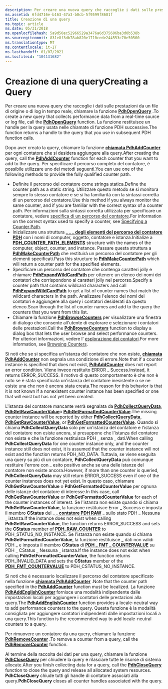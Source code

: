 ```yaml
---
description: Per creare una nuova query che raccoglie i dati sulle prestazioni da un file di origine o di log in tempo reale, chiamare la funzione PdhOpenQuery. La funzione restituisce un handle per la query usata nelle chiamate di funzione PDH successive.
ms.assetid: 6fd4716e-b163-47a3-b0cb-5f9599f8681f
title: Creazione di una query
ms.topic: article
ms.date: 05/31/2018
ms.openlocfilehash: 5a9d50ec52966529a3476a6d375606ba3d0b538b
ms.sourcegitcommit: 831e8f3db78ab820e1710cede244553c70e50500
ms.translationtype: MT
ms.contentlocale: it-IT
ms.lasthandoff: 01/07/2021
ms.locfileid: "104131682"
---
```

# <a name="creating-a-query"></a><span data-ttu-id="f7c7e-104">Creazione di una query</span><span class="sxs-lookup"><span data-stu-id="f7c7e-104">Creating a Query</span></span>

<span data-ttu-id="f7c7e-105">Per creare una nuova query che raccoglie i dati sulle prestazioni da un file di origine o di log in tempo reale, chiamare la funzione [**PdhOpenQuery**](/windows/desktop/api/Pdh/nf-pdh-pdhopenquerya) .</span><span class="sxs-lookup"><span data-stu-id="f7c7e-105">To create a new query that collects performance data from a real-time source or log file, call the [**PdhOpenQuery**](/windows/desktop/api/Pdh/nf-pdh-pdhopenquerya) function.</span></span> <span data-ttu-id="f7c7e-106">La funzione restituisce un handle per la query usata nelle chiamate di funzione PDH successive.</span><span class="sxs-lookup"><span data-stu-id="f7c7e-106">The function returns a handle to the query that you use in subsequent PDH function calls.</span></span>

<span data-ttu-id="f7c7e-107">Dopo aver creato la query, chiamare la funzione [**chiamata PdhAddCounter**](/windows/desktop/api/Pdh/nf-pdh-pdhaddcountera) per ogni contatore che si desidera aggiungere alla query.</span><span class="sxs-lookup"><span data-stu-id="f7c7e-107">After creating the query, call the [**PdhAddCounter**](/windows/desktop/api/Pdh/nf-pdh-pdhaddcountera) function for each counter that you want to add to the query.</span></span> <span data-ttu-id="f7c7e-108">Per specificare il percorso completo del contatore, è possibile utilizzare uno dei metodi seguenti.</span><span class="sxs-lookup"><span data-stu-id="f7c7e-108">You can use one of the following methods to provide the fully qualified counter path.</span></span>

-   <span data-ttu-id="f7c7e-109">Definire il percorso del contatore come stringa statica.</span><span class="sxs-lookup"><span data-stu-id="f7c7e-109">Define the counter path as a static string.</span></span> <span data-ttu-id="f7c7e-110">Utilizzare questo metodo se si monitora sempre lo stesso contatore e se si ha familiarità con la sintassi corretta di un percorso del contatore.</span><span class="sxs-lookup"><span data-stu-id="f7c7e-110">Use this method if you always monitor the same counter, and if you are familiar with the correct syntax of a counter path.</span></span> <span data-ttu-id="f7c7e-111">Per informazioni sulla sintassi corretta utilizzata per specificare un contatore, vedere [specifica di un percorso del contatore](specifying-a-counter-path.md).</span><span class="sxs-lookup"><span data-stu-id="f7c7e-111">For information on the correct syntax used to specify a counter, see [Specifying a Counter Path](specifying-a-counter-path.md).</span></span>
-   <span data-ttu-id="f7c7e-112">Inizializzare una struttura [**\_ \_ \_ degli elementi del percorso del contatore PDH**](/windows/desktop/api/Pdh/ns-pdh-pdh_counter_path_elements_a) con i nomi di computer, oggetto, contatore e istanza.</span><span class="sxs-lookup"><span data-stu-id="f7c7e-112">Initialize a [**PDH\_COUNTER\_PATH\_ELEMENTS**](/windows/desktop/api/Pdh/ns-pdh-pdh_counter_path_elements_a) structure with the names of the computer, object, counter, and instance.</span></span> <span data-ttu-id="f7c7e-113">Passare questa struttura a [**PdhMakeCounterPath**](/windows/desktop/api/Pdh/nf-pdh-pdhmakecounterpatha) che restituirà un percorso del contatore per gli elementi specificati.</span><span class="sxs-lookup"><span data-stu-id="f7c7e-113">Pass this structure to [**PdhMakeCounterPath**](/windows/desktop/api/Pdh/nf-pdh-pdhmakecounterpatha) which will return a counter path for the specified elements.</span></span>
-   <span data-ttu-id="f7c7e-114">Specificare un percorso del contatore che contenga caratteri jolly e chiamare [**PdhExpandWildCardPath**](/windows/desktop/api/Pdh/nf-pdh-pdhexpandwildcardpatha) per ottenere un elenco dei nomi dei contatori che corrispondono ai caratteri jolly nel percorso.</span><span class="sxs-lookup"><span data-stu-id="f7c7e-114">Specify a counter path that contains wildcard characters and call [**PdhExpandWildCardPath**](/windows/desktop/api/Pdh/nf-pdh-pdhexpandwildcardpatha) to get a list of counter names that match the wildcard characters in the path.</span></span> <span data-ttu-id="f7c7e-115">Analizzare l'elenco dei nomi dei contatori e aggiungere alla query i contatori desiderati da questo elenco.</span><span class="sxs-lookup"><span data-stu-id="f7c7e-115">Scan through the list of counter names and add to the query the counters that you want from this list.</span></span>
-   <span data-ttu-id="f7c7e-116">Chiamare la funzione [**PdhBrowseCounters**](/windows/desktop/api/Pdh/nf-pdh-pdhbrowsecountersa) per visualizzare una finestra di dialogo che consente all'utente di esplorare e selezionare i contatori delle prestazioni.</span><span class="sxs-lookup"><span data-stu-id="f7c7e-116">Call the [**PdhBrowseCounters**](/windows/desktop/api/Pdh/nf-pdh-pdhbrowsecountersa) function to display a dialog box that lets the user browse and select performance counters.</span></span> <span data-ttu-id="f7c7e-117">Per ulteriori informazioni, vedere l' [esplorazione dei contatori](browsing-counters.md).</span><span class="sxs-lookup"><span data-stu-id="f7c7e-117">For more information, see [Browsing Counters](browsing-counters.md).</span></span>

<span data-ttu-id="f7c7e-118">Si noti che se si specifica un'istanza del contatore che non esiste, [**chiamata PdhAddCounter**](/windows/desktop/api/Pdh/nf-pdh-pdhaddcountera) non segnala una condizione di errore.</span><span class="sxs-lookup"><span data-stu-id="f7c7e-118">Note that if a counter instance is specified that does not exist, [**PdhAddCounter**](/windows/desktop/api/Pdh/nf-pdh-pdhaddcountera) does not report an error condition.</span></span> <span data-ttu-id="f7c7e-119">Viene invece restituito ERROR \_ Success.</span><span class="sxs-lookup"><span data-stu-id="f7c7e-119">Instead, it returns ERROR\_SUCCESS.</span></span> <span data-ttu-id="f7c7e-120">Il motivo di questo comportamento è che non è noto se è stata specificata un'istanza del contatore inesistente o se ne esiste una che non è ancora stata creata.</span><span class="sxs-lookup"><span data-stu-id="f7c7e-120">The reason for this behavior is that it is not known if a nonexistent counter instance has been specified or one that will exist but has not yet been created.</span></span>

<span data-ttu-id="f7c7e-121">L'istanza del contatore mancante verrà segnalata da [**PdhCollectQueryData**](/windows/desktop/api/Pdh/nf-pdh-pdhcollectquerydata), [**PdhGetRawCounterValue**](/windows/desktop/api/Pdh/nf-pdh-pdhgetrawcountervalue)o [**PdhGetFormattedCounterValue**](/windows/desktop/api/Pdh/nf-pdh-pdhgetformattedcountervalue).</span><span class="sxs-lookup"><span data-stu-id="f7c7e-121">The missing counter instance will be reported by either [**PdhCollectQueryData**](/windows/desktop/api/Pdh/nf-pdh-pdhcollectquerydata), [**PdhGetRawCounterValue**](/windows/desktop/api/Pdh/nf-pdh-pdhgetrawcountervalue), or [**PdhGetFormattedCounterValue**](/windows/desktop/api/Pdh/nf-pdh-pdhgetformattedcountervalue).</span></span> <span data-ttu-id="f7c7e-122">Quando si chiama **PdhCollectQueryData** solo per un'istanza del contatore e l'istanza del contatore non esiste ancora, si presuppone che l'istanza del contatore non esista e che la funzione restituisca PDH \_ senza \_ dati.</span><span class="sxs-lookup"><span data-stu-id="f7c7e-122">When calling **PdhCollectQueryData** for one counter instance only, and the counter instance still does not exist, it is assumed that the counter instance will not exist and the function returns PDH\_NO\_DATA.</span></span> <span data-ttu-id="f7c7e-123">Tuttavia, se viene eseguita una query su più di un contatore, **PdhCollectQueryData** può comunque restituire l'errore con \_ esito positivo anche se una delle istanze del contatore non esiste ancora.</span><span class="sxs-lookup"><span data-stu-id="f7c7e-123">However, if more than one counter is queried, **PdhCollectQueryData** may still return ERROR\_SUCCESS even if one of the counter instances does not yet exist.</span></span> <span data-ttu-id="f7c7e-124">In questo caso, chiamare **PdhGetRawCounterValue** o **PdhGetFormattedCounterValue** per ognuna delle istanze del contatore di interesse.</span><span class="sxs-lookup"><span data-stu-id="f7c7e-124">In this case, call **PdhGetRawCounterValue** or **PdhGetFormattedCounterValue** for each of the counter instances of interest.</span></span> <span data-ttu-id="f7c7e-125">Se l'istanza non esiste quando si chiama **PdhGetRawCounterValue**, la funzione restituisce Error \_ Success e imposta il membro **CStatus** del [**\_ \_ contatore PDH RAW**](/windows/desktop/api/Pdh/ns-pdh-pdh_raw_counter) \_ sullo stato PDH \_ Nessuna \_ istanza.</span><span class="sxs-lookup"><span data-stu-id="f7c7e-125">If the instance does not exist when calling **PdhGetRawCounterValue**, the function returns ERROR\_SUCCESS and sets the **CStatus** member of [**PDH\_RAW\_COUNTER**](/windows/desktop/api/Pdh/ns-pdh-pdh_raw_counter) to PDH\_STATUS\_NO\_INSTANCE.</span></span> <span data-ttu-id="f7c7e-126">Se l'istanza non esiste quando si chiama **PdhGetFormattedCounterValue**, la funzione restituisce \_ dati non validi PDH \_ e imposta il membro **CStatus** di [**PDH \_ FMT \_ COUNTERVALUE**](/windows/desktop/api/Pdh/ns-pdh-pdh_fmt_countervalue) su PDH \_ CStatus \_ Nessuna \_ istanza.</span><span class="sxs-lookup"><span data-stu-id="f7c7e-126">If the instance does not exist when calling **PdhGetFormattedCounterValue**, the function returns PDH\_INVALID\_DATA and sets the **CStatus** member of the [**PDH\_FMT\_COUNTERVALUE**](/windows/desktop/api/Pdh/ns-pdh-pdh_fmt_countervalue) to PDH\_CSTATUS\_NO\_INSTANCE.</span></span>

<span data-ttu-id="f7c7e-127">Si noti che è necessario localizzare il percorso del contatore specificato nella funzione [**chiamata PdhAddCounter**](/windows/desktop/api/Pdh/nf-pdh-pdhaddcountera) .</span><span class="sxs-lookup"><span data-stu-id="f7c7e-127">Note that the counter path specified in the [**PdhAddCounter**](/windows/desktop/api/Pdh/nf-pdh-pdhaddcountera) function must be localized.</span></span> <span data-ttu-id="f7c7e-128">La funzione [**PdhAddEnglishCounter**](/windows/desktop/api/Pdh/nf-pdh-pdhaddenglishcountera) fornisce una modalità indipendente dalle impostazioni locali per aggiungere i contatori delle prestazioni alla query.</span><span class="sxs-lookup"><span data-stu-id="f7c7e-128">The [**PdhAddEnglishCounter**](/windows/desktop/api/Pdh/nf-pdh-pdhaddenglishcountera) function provides a locale-neutral way to add performance counters to the query.</span></span> <span data-ttu-id="f7c7e-129">Questa funzione è la modalità consigliata per aggiungere contatori indipendenti dalle impostazioni locali a una query.</span><span class="sxs-lookup"><span data-stu-id="f7c7e-129">This function is the recommended way to add locale-neutral counters to a query.</span></span>

<span data-ttu-id="f7c7e-130">Per rimuovere un contatore da una query, chiamare la funzione [**PdhRemoveCounter**](/windows/desktop/api/Pdh/nf-pdh-pdhremovecounter) .</span><span class="sxs-lookup"><span data-stu-id="f7c7e-130">To remove a counter from a query, call the [**PdhRemoveCounter**](/windows/desktop/api/Pdh/nf-pdh-pdhremovecounter) function.</span></span>

<span data-ttu-id="f7c7e-131">Al termine della raccolta dei dati per una query, chiamare la funzione [**PdhCloseQuery**](/windows/desktop/api/Pdh/nf-pdh-pdhclosequery) per chiudere la query e rilasciare tutte le risorse di sistema allocate.</span><span class="sxs-lookup"><span data-stu-id="f7c7e-131">After you finish collecting data for a query, call the [**PdhCloseQuery**](/windows/desktop/api/Pdh/nf-pdh-pdhclosequery) function to close the query and release all allocated system resources.</span></span> <span data-ttu-id="f7c7e-132">**PdhCloseQuery** chiude tutti gli handle di contatore associati alla query.</span><span class="sxs-lookup"><span data-stu-id="f7c7e-132">**PdhCloseQuery** closes all counter handles associated with the query.</span></span>

 

 



